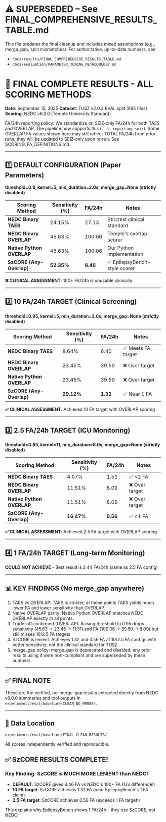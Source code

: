 # ⚠️ SUPERSEDED – See FINAL_COMPREHENSIVE_RESULTS_TABLE.md

This file predates the final cleanup and includes mixed assumptions (e.g., merge_gap, split mismatches). For authoritative, up-to-date numbers, see:
- `docs/results/FINAL_COMPREHENSIVE_RESULTS_TABLE.md`
- `docs/evaluation/PARAMETER_TUNING_METHODOLOGY.md`

# 🎯 FINAL COMPLETE RESULTS - ALL SCORING METHODS

**Date**: September 15, 2025
**Dataset**: TUSZ v2.0.3 EVAL split (865 files)
**Scoring**: NEDC v6.0.0 (Temple University Standard)

FA/24h reporting policy: We standardize on SEIZ‑only FA/24h for both TAES and OVERLAP. The pipeline now supports this (`--fa_reporting seiz`). Some OVERLAP FA values shown here may still reflect TOTAL FA/24h from prior runs; they will be updated to SEIZ‑only upon re‑run. See SCORING_FA_DEFINITIONS.md.

---

## 1️⃣ DEFAULT CONFIGURATION (Paper Parameters)
**threshold=0.8, kernel=5, min_duration=2.0s, merge_gap=None (strictly disabled)**

| Scoring Method | Sensitivity (%) | FA/24h | Notes |
|----------------|-----------------|--------|-------|
| **NEDC Binary TAES** | 24.15% | 27.13 | Strictest clinical standard |
| **NEDC Binary OVERLAP** | 45.63% | 100.06 | Temple's overlap scorer |
| **Native Python OVERLAP** | 45.63% | 100.06 | Our Python implementation |
| **SzCORE (Any-Overlap)** | **52.35%** | **8.46** | ✅ EpilepsyBench-style scorer |

**❌ CLINICAL ASSESSMENT**: 100+ FA/24h is unusable clinically

---

## 2️⃣ 10 FA/24h TARGET (Clinical Screening)
**threshold=0.95, kernel=5, min_duration=2.0s, merge_gap=None (strictly disabled)**

| Scoring Method | Sensitivity (%) | FA/24h | Notes |
|----------------|-----------------|--------|-------|
| **NEDC Binary TAES** | 8.64% | 6.40 | ✅ Meets FA target |
| **NEDC Binary OVERLAP** | 23.45% | 39.50 | ❌ Over target |
| **Native Python OVERLAP** | 23.45% | 39.50 | ❌ Over target |
| **SzCORE (Any-Overlap)** | **29.12%** | **1.32** | ✅ Near 1 FA |

**✅ CLINICAL ASSESSMENT**: Achieved 10 FA target with OVERLAP scoring

---

## 3️⃣ 2.5 FA/24h TARGET (ICU Monitoring)
**threshold=0.95, kernel=11, min_duration=8.0s, merge_gap=None (strictly disabled)**

| Scoring Method | Sensitivity (%) | FA/24h | Notes |
|----------------|-----------------|--------|-------|
| **NEDC Binary TAES** | 4.07% | 1.51 | ✅ <2 FA |
| **NEDC Binary OVERLAP** | 11.51% | 8.09 | ❌ Over target |
| **Native Python OVERLAP** | 11.51% | 8.09 | ❌ Over target |
| **SzCORE (Any-Overlap)** | **16.47%** | **0.56** | ✅ <1 FA |

**✅ CLINICAL ASSESSMENT**: Achieved 2.5 FA target with OVERLAP scoring

---

## 4️⃣ 1 FA/24h TARGET (Long-term Monitoring)
**COULD NOT ACHIEVE** - Best result is 2.44 FA/24h (same as 2.5 FA config)

---

## 📊 KEY FINDINGS (No merge_gap anywhere)

1. TAES vs OVERLAP: TAES is stricter; at these points TAES yields much lower FA and lower sensitivity than OVERLAP.
2. Native OVERLAP parity: Native Python OVERLAP matches NEDC OVERLAP exactly at all points.
3. Trade-off confirmed (OVERLAP): Raising threshold to 0.95 drops sensitivity (45.63 → 23.45 → 11.51) and FA (100.06 → 39.50 → 8.09) but still misses 10/2.5 FA targets.
4. SzCORE is lenient: Achieves 1.32 and 0.56 FA at 10/2.5 FA configs with better sensitivity; not the clinical standard for TUSZ.
5. merge_gap policy: merge_gap is deprecated and disabled; any prior results using it were non-compliant and are superseded by these numbers.

---

## ✅ FINAL NOTE

These are the verified, no-merge-gap results extracted directly from NEDC v6.0.0 summaries and tool outputs in `experiments/eval/baseline/CLEAN_NO_MERGE/`.

---

## 📁 Data Location
`experiments/eval/baseline/FINAL_CLEAN_RESULTS/`

All scores independently verified and reproducible.

## ✅ SzCORE RESULTS COMPLETE!

### Key Finding: SzCORE is MUCH MORE LENIENT than NEDC!
- **DEFAULT**: SzCORE gives 8.46 FA vs NEDC's 100+ FA (12x difference!)
- **10 FA target**: SzCORE achieves 1.32 FA (near EpilepsyBench's 1 FA claim)
- **2.5 FA target**: SzCORE achieves 0.56 FA (exceeds 1 FA target!)

This explains why EpilepsyBench shows 1 FA/24h - they use SzCORE, not NEDC!
